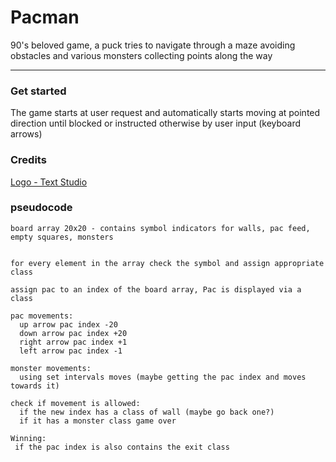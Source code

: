 # Pacman
90's beloved game, a puck tries to navigate through a maze avoiding obstacles and various monsters collecting points along the way

---
### Get started
The game starts at user request and automatically starts moving at pointed direction until blocked or instructed otherwise by user input (keyboard arrows)

### Credits
  [Logo - Text Studio](https://www.textstudio.com/)


### pseudocode
```
board array 20x20 - contains symbol indicators for walls, pac feed, empty squares, monsters


for every element in the array check the symbol and assign appropriate class

assign pac to an index of the board array, Pac is displayed via a class

pac movements:
  up arrow pac index -20
  down arrow pac index +20
  right arrow pac index +1
  left arrow pac index -1

monster movements:
  using set intervals moves (maybe getting the pac index and moves towards it)

check if movement is allowed:
  if the new index has a class of wall (maybe go back one?)
  if it has a monster class game over

Winning:
 if the pac index is also contains the exit class

```
